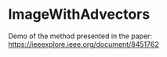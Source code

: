 # ImageWithAdvectors
Demo of the method presented in the paper: https://ieeexplore.ieee.org/document/8451762
